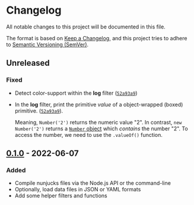 # Changelog

All notable changes to this project will be documented in this file.

The format is based on [Keep a Changelog](https://keepachangelog.com/en/1.0.0/),
and this project tries to adhere to
[Semantic Versioning (SemVer)](https://semver.org/spec/v2.0.0.html).

<!--
	**Added** for new features.
	**Changed** for changes in existing functionality.
	**Deprecated** for soon-to-be removed features.
	**Removed** for now removed features.
	**Fixed** for any bug fixes.
	**Security** in case of vulnerabilities.
-->

## Unreleased

### Fixed
- Detect color-support within the **log** filter ([`52a93a9`](https://github.com/binyamin/nunjucks-cli/commit/52a93a9))
- In the **log** filter, print the primitive _value_ of a object-wrapped (boxed) primitive. ([`52a93a9`](https://github.com/binyamin/nunjucks-cli/commit/52a93a9)).

	Meaning, `Number('2')` returns the numeric value "2". In contrast, `new Number('2')` returns a [`Number` object](https://developer.mozilla.org/en-US/docs/Web/JavaScript/Reference/Global_Objects/Number) which _contains_ the number "2". To access the number, we need to use the `.valueOf()` function.


## [0.1.0] - 2022-06-07

### Added
- Compile nunjucks files via the Node.js API or the command-line
- Optionally, load data files in JSON or YAML formats
- Add some helper filters and functions

[0.1.0]: https://github.com/binyamin/nunjucks-cli/releases/tag/v0.1.0
